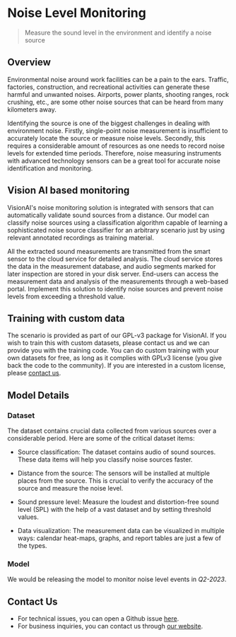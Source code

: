 # **Noise Level Monitoring**
> Measure the sound level in the environment and identify a noise source

## Overview

Environmental noise around work facilities can be a pain to the ears. Traffic, factories, construction, and recreational activities can generate these harmful and unwanted noises. Airports, power plants, shooting ranges, rock crushing, etc., are some other noise sources that can be heard from many kilometers away. 

Identifying the source is one of the biggest challenges in dealing with environment noise. Firstly, single-point noise measurement is insufficient to accurately locate the source or measure noise levels. Secondly, this requires a considerable amount of resources as one needs to record noise levels for extended time periods. Therefore, noise measuring instruments with advanced technology sensors can be a great tool for accurate noise identification and monitoring.


## Vision AI based monitoring

VisionAI's noise monitoring solution is integrated with sensors that can automatically validate sound sources from a distance. Our model can classify noise sources using a classification algorithm capable of learning a sophisticated noise source classifier for an arbitrary scenario just by using relevant annotated recordings as training material. 

All the extracted sound measurements are transmitted from the smart sensor to the cloud service for detailed analysis. The cloud service stores the data in the measurement database, and audio segments marked for later inspection are stored in your disk server. End-users can access the measurement data and analysis of the measurements through a web-based portal. Implement this solution to identify noise sources and prevent noise levels from exceeding a threshold value.


## Training with custom data

The scenario is provided as part of our GPL-v3 package for VisionAI. If you wish to train this with custom datasets, please contact us and we can provide you with the training code. You can do custom training with your own datasets for free, as long as it complies with GPLv3 license (you give back the code to the community). If you are interested in a custom license, please [contact us](../company/contact.md).

## Model Details

### Dataset

The dataset contains crucial data collected from various sources over a considerable period. Here are some of the critical dataset items:

- Source classification: The dataset contains audio of sound sources. These data items will help you classify noise sources faster.

- Distance from the source: The sensors will be installed at multiple places from the source. This is crucial to verify the accuracy of the source and measure the noise level.

- Sound pressure level: Measure the loudest and distortion-free sound level (SPL) with the help of a vast dataset and by setting threshold values.

- Data visualization: The measurement data can be visualized in multiple ways: calendar heat-maps, graphs, and report tables are just a few of the types. 

### Model

We would be releasing the model to monitor noise level events in *Q2-2023*.

## Contact Us

- For technical issues, you can open a Github issue [here](https://github.com/visionify/visionai).
- For business inquiries, you can contact us through [our website](https://visionify.ai/contact).
